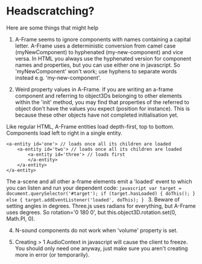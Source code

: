 Headscratching?
===============

Here are some things that might help

1. A-Frame seems to ignore components with names containing a capital letter.
A-Frame uses a deterministic conversion from camel case (myNewComponent) to hyphenated (my-new-component) and vice versa. In HTML you always use the hyphenated version for component names and properties, but you can use either one in javascript.
So 'myNewComponent' won't work; use hyphens to separate words instead e.g. 'my-new-component'.

2. Weird property values in A-Frame. If you are writing an a-frame component and referring to object3Ds belonging to other elements within the 'init' method,
you may find that properties of the referred to object don't have the values you expect (position for instance). This is because
these other objects have not completed initialisation yet.

Like regular HTML, A-Frame entities load depth-first, top to bottom. Components load left to right in a single entity.

    <a-entity id='one'> // loads once all its children are loaded
        <a-entity id='two'> // loads once all its children are loaded
            <a-entity id='three'> // loads first
            </a-entity>
        </a-entity>
    </a-entity>

The a-scene and all other a-frame elements emit a 'loaded' event to which
you can listen and run your dependent code:
    ```javascript
    var target = document.querySelector('#target');
    if (target.hasLoaded) {
        doThis();
    } else {
        target.addEventListener('loaded', doThis);
    }
    ```
3. Beware of setting angles in degrees. Three.js uses radians for everything, but A-Frame uses degrees. So rotation='0 180 0', but this.object3D.rotation.set(0, Math.PI, 0).

4. N-sound components do not work when 'volume' property is set.

5. Creating > 1 AudioContext in javascript will cause the client to freeze. You should only need one anyway, just make sure you aren't creating more in error (or temporarily).